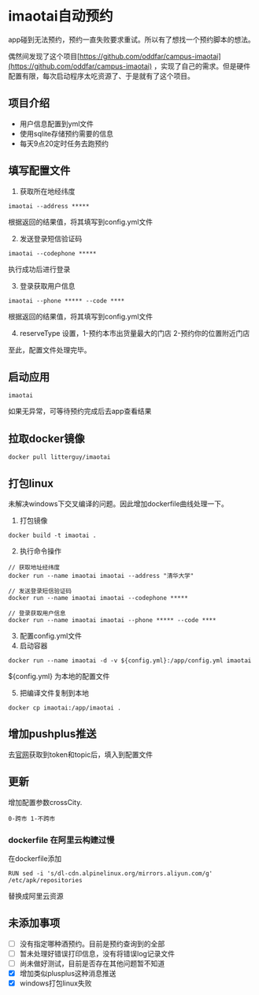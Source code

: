 # imaotai自动预约

app碰到无法预约，预约一直失败要求重试。所以有了想找一个预约脚本的想法。

偶然间发现了这个项目[https://github.com/oddfar/campus-imaotai](https://github.com/oddfar/campus-imaotai)
，实现了自己的需求。但是硬件配置有限，每次启动程序太吃资源了、于是就有了这个项目。

## 项目介绍

- 用户信息配置到yml文件
- 使用sqlite存储预约需要的信息
- 每天9点20定时任务去跑预约

## 填写配置文件

1. 获取所在地经纬度

```
imaotai --address *****
```

根据返回的结果值，将其填写到config.yml文件

2. 发送登录短信验证码

```
imaotai --codephone *****
```

执行成功后进行登录

3. 登录获取用户信息

```
imaotai --phone ***** --code ****
```

根据返回的结果值，将其填写到config.yml文件

4. reserveType 设置，1-预约本市出货量最大的门店 2-预约你的位置附近门店

至此，配置文件处理完毕。

## 启动应用

```
imaotai 
```

如果无异常，可等待预约完成后去app查看结果

## 拉取docker镜像

```
docker pull litterguy/imaotai
```

## 打包linux

未解决windows下交叉编译的问题。因此增加dockerfile曲线处理一下。

1. 打包镜像

```
docker build -t imaotai .
```

2. 执行命令操作

```
// 获取地址经纬度
docker run --name imaotai imaotai --address "清华大学"

// 发送登录短信验证码
docker run --name imaotai imaotai --codephone *****

// 登录获取用户信息
docker run --name imaotai imaotai --phone ***** --code ****
```

3. 配置config.yml文件
4. 启动容器

```
docker run --name imaotai -d -v ${config.yml}:/app/config.yml imaotai
```

${config.yml} 为本地的配置文件

5. 把编译文件复制到本地

```
docker cp imaotai:/app/imaotai .
```

## 增加pushplus推送

去[官网](http://www.pushplus.plus/push2.html)获取到token和topic后，填入到配置文件


## 更新
增加配置参数crossCity.
```
0-跨市 1-不跨市
```

### dockerfile 在阿里云构建过慢
在dockerfile添加
```
RUN sed -i 's/dl-cdn.alpinelinux.org/mirrors.aliyun.com/g' /etc/apk/repositories 
```
替换成阿里云资源

## 未添加事项

- [ ] 没有指定哪种酒预约。目前是预约查询到的全部
- [ ] 暂未处理好错误打印信息，没有将错误log记录文件
- [ ] 尚未做好测试，目前是否存在其他问题暂不知道
- [x] 增加类似plusplus这种消息推送
- [x] windows打包linux失败